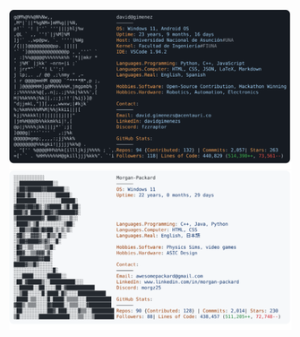 ![Andrew Grant's README SVG (dark mode)](https://raw.githubusercontent.com/Andrew6rant/Andrew6rant/main/dark_mode.svg#gh-dark-mode-only)
![Andrew Grant's README SVG (light mode)](https://raw.githubusercontent.com/Andrew6rant/Andrew6rant/main/light_mode.svg#gh-light-mode-only)
